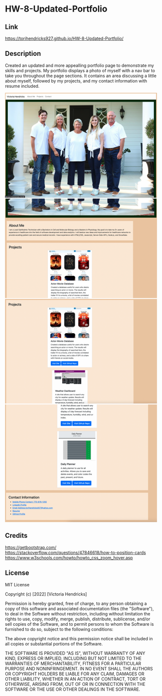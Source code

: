# HW-8-Updated-Portfolio

## Link
https://torihendricks927.github.io/HW-8-Updated-Portfolio/

## Description
Created an updated and more appealling portfolio page to demonstrate my skills and projects. My portfolio displays a photo of myself with a nav bar to take you throughout the page sections. It contains an area discussing a little about myself, followed by my projects, and my contact information with resume included. 

![Alt text](/images/Screen%20Shot%202022-04-27%20at%209.16.20%20PM.png)
![Alt text](/images/Screen%20Shot%202022-04-27%20at%209.16.32%20PM.png)
![Alt text](/images/Screen%20Shot%202022-04-27%20at%209.16.43%20PM.png)
![Alt text](/images/Screen%20Shot%202022-04-27%20at%209.16.55%20PM.png)

## Credits
https://getbootstrap.com/
https://stackoverflow.com/questions/47846618/how-to-position-cards
https://www.w3schools.com/howto/howto_css_zoom_hover.asp

## License

MIT License

Copyright (c) [2022] [Victoria Hendricks]

Permission is hereby granted, free of charge, to any person obtaining a copy of this software and associated documentation files (the "Software"), to deal in the Software without restriction, including without limitation the rights to use, copy, modify, merge, publish, distribute, sublicense, and/or sell copies of the Software, and to permit persons to whom the Software is furnished to do so, subject to the following conditions:

The above copyright notice and this permission notice shall be included in all copies or substantial portions of the Software.

THE SOFTWARE IS PROVIDED "AS IS", WITHOUT WARRANTY OF ANY KIND, EXPRESS OR IMPLIED, INCLUDING BUT NOT LIMITED TO THE WARRANTIES OF MERCHANTABILITY, FITNESS FOR A PARTICULAR PURPOSE AND NONINFRINGEMENT. IN NO EVENT SHALL THE AUTHORS OR COPYRIGHT HOLDERS BE LIABLE FOR ANY CLAIM, DAMAGES OR OTHER LIABILITY, WHETHER IN AN ACTION OF CONTRACT, TORT OR OTHERWISE, ARISING FROM, OUT OF OR IN CONNECTION WITH THE SOFTWARE OR THE USE OR OTHER DEALINGS IN THE SOFTWARE.